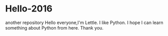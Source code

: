 # Hello-2016
another repository
Hello everyone,I'm Lettle.
I like Python.
I hope I can learn something about Python from here.
Thank you.
